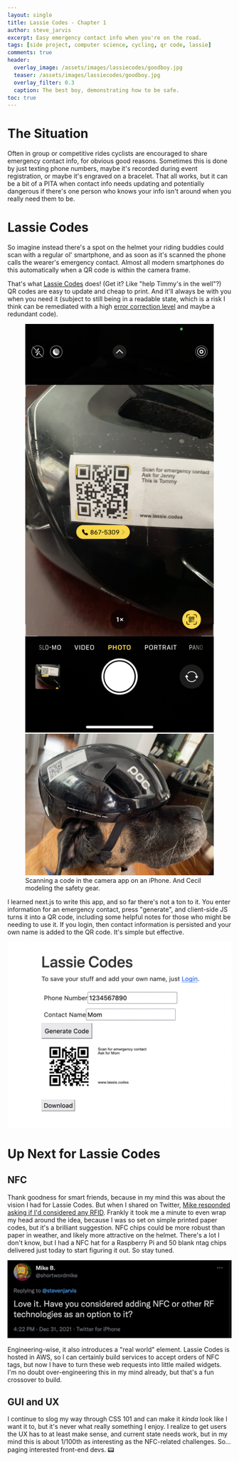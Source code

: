 ```yaml
---
layout: single
title: Lassie Codes - Chapter 1
author: steve_jarvis
excerpt: Easy emergency contact info when you're on the road.
tags: [side project, computer science, cycling, qr code, lassie]
comments: true
header:
  overlay_image: /assets/images/lassiecodes/goodboy.jpg
  teaser: /assets/images/lassiecodes/goodboy.jpg
  overlay_filter: 0.3
  caption: The best boy, demonstrating how to be safe.
toc: true
---
```


# The Situation
Often in group or competitive rides cyclists are encouraged to share emergency contact info, 
for obvious good reasons. Sometimes this is done by just texting phone numbers, maybe 
it's recorded during event registration, or maybe it's engraved on a bracelet. That all works, 
but it can be a bit of a PITA when contact info needs updating and potentially 
dangerous if there's one person who knows your info isn't around when you 
really need them to be.

# Lassie Codes
So imagine instead there's a spot on the helmet your riding buddies could scan with 
a regular ol' smartphone, and as soon as it's scanned the phone calls the wearer's 
emergency contact. Almost all modern smartphones do this automatically when a QR 
code is within the camera frame. 

That's what [Lassie Codes](https://www.lassie.codes) does! (Get it? Like "help Timmy's in the well"?) 
QR codes are easy to update and cheap to print. And it'll always be with you when you need
it (subject to still being in a readable state, which is a risk I think can be remediated
with a high [error correction level](https://en.wikipedia.org/wiki/QR_code#Error_correction) 
and maybe a redundant code).

<figure class="half">
    <a href="/assets/images/lassiecodes/scan.png"><img src="/assets/images/lassiecodes/scan.png"></a>
    <a href="/assets/images/lassiecodes/goodboy.jpg"><img src="/assets/images/lassiecodes/goodboy.jpg"></a>
    <figcaption>Scanning a code in the camera app on an iPhone. And Cecil modeling the safety gear.</figcaption>
</figure>

I learned next.js to write this app, and so far there's not a ton to it. You enter information
for an emergency contact, press "generate", and client-side JS turns it into a QR code, including
some helpful notes for those who might be needing to use it. If you login, then contact information is
persisted and your own name is added to the QR code. It's simple but effective.

![code](/assets/images/lassiecodes/lassie_form.png)

# Up Next for Lassie Codes
## NFC 
Thank goodness for smart friends, because in my mind this was about the vision I had for Lassie Codes.
But when I shared on Twitter, 
[Mike responded asking if I'd considered any RFID](https://twitter.com/shortwordmike/status/1477042505279496196).
Frankly it took me a minute to even wrap my head around the idea, because I was so set 
on simple printed paper codes, but it's a brilliant suggestion. NFC chips could be more robust than paper 
in weather, and likely more attractive on the helmet. There's a lot I don't know, but I had a NFC hat 
for a Raspberry Pi and 50 blank ntag chips delivered just today to start figuring it out. So stay tuned.

![tweet](/assets/images/lassiecodes/mike_tweet.png)

Engineering-wise, it also introduces a "real world" element. Lassie Codes is hosted in AWS, 
so I can certainly build services to accept orders of NFC tags, but now I have to turn these web requests 
into little mailed widgets. I'm no doubt over-engineering this in my mind already, but that's a fun
crossover to build.

## GUI and UX
I continue to slog my way through CSS 101 and can make it _kinda_ look like I want it to, but it's
never what really something I enjoy. I realize to get users the UX has to at least make sense, and
current state needs work, but in my mind this is about 1/100th as interesting as the NFC-related 
challenges.  So... paging interested front-end devs. :pager:
